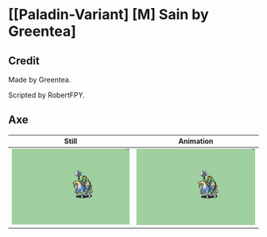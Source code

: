 # [\[Paladin-Variant\] \[M\] Sain by Greentea]

## Credit

Made by Greentea.

Scripted by RobertFPY.

## Axe

| Still | Animation |
| :---: | :-------: |
| ![Axe still](./Axe_000.png) | ![Axe animation](./Axe.gif) |
